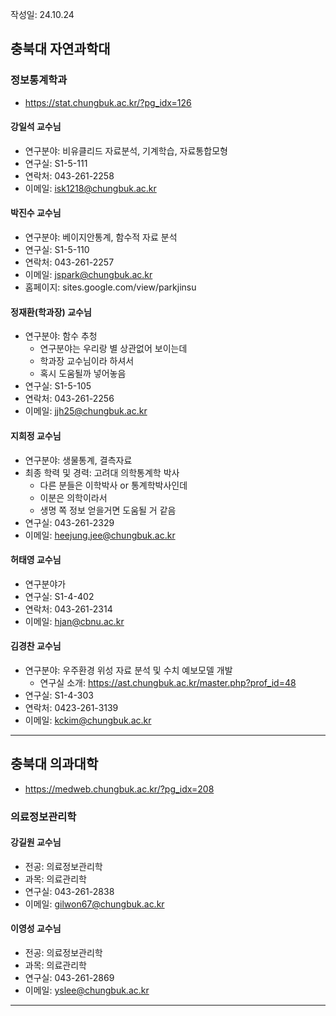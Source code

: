 작성일: 24.10.24

## 충북대 자연과학대
### 정보통계학과
- https://stat.chungbuk.ac.kr/?pg_idx=126
#### 강일석 교수님
- 연구분야: 비유클리드 자료분석, 기계학습, 자료통합모형
- 연구실: S1-5-111
- 연락처: 043-261-2258
- 이메일: isk1218@chungbuk.ac.kr

#### 박진수 교수님
- 연구분야: 베이지안통계, 함수적 자료 분석
- 연구실: S1-5-110
- 연락처: 043-261-2257
- 이메일: jspark@chungbuk.ac.kr
- 홈페이지: sites.google.com/view/parkjinsu

#### 정재환(학과장) 교수님
- 연구분야: 함수 추청
	- 연구분야는 우리랑 별 상관없어 보이는데
	- 학과장 교수님이라 하셔서
	- 혹시 도움될까 넣어놓음
- 연구실: S1-5-105
- 연락처: 043-261-2256
- 이메일: jjh25@chungbuk.ac.kr

#### 지희정 교수님
- 연구분야: 생물통계, 결측자료
- 최종 학력 및 경력: 고려대 의학통계학 박사
	- 다른 분들은 이학박사 or 통계학박사인데
	- 이분은 의학이라서
	- 생명 쪽 정보 얻을거면 도움될 거 같음
- 연구실: 043-261-2329
- 이메일: heejung.jee@chungbuk.ac.kr

#### 허태영 교수님
- 연구분야가
- 연구실: S1-4-402
- 연락처: 043-261-2314
- 이메일: hjan@cbnu.ac.kr

#### 김경찬 교수님
- 연구분야: 우주환경 위성 자료 분석 및 수치 예보모델 개발
	- 연구실 소개: https://ast.chungbuk.ac.kr/master.php?prof_id=48
- 연구실: S1-4-303
- 연락처: 0423-261-3139
- 이메일: kckim@chungbuk.ac.kr

---
## 충북대 의과대학
-  https://medweb.chungbuk.ac.kr/?pg_idx=208
### 의료정보관리학
#### 강길원 교수님
- 전공: 의료정보관리학
- 과목: 의료관리학
- 연구실: 043-261-2838
- 이메일: gilwon67@chungbuk.ac.kr

#### 이영성 교수님
- 전공: 의료정보관리학
- 과목: 의료관리학
- 연구실: 043-261-2869
- 이메일: yslee@chungbuk.ac.kr

---


